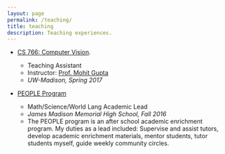 ```yaml
---
layout: page
permalink: /teaching/
title: teaching
description: Teaching experiences.
---
```


* [CS 766: Computer Vision](http://pages.cs.wisc.edu/~mohitg/courses/CS766/).
    - Teaching Assistant
    - Instructor: [Prof. Mohit Gupta](https://www.cs.wisc.edu/people/mohitg)
    - *UW-Madison, Spring 2017*

* [PEOPLE Program](https://peopleprogram.wisc.edu/)
    - Math/Science/World Lang Academic Lead
    - *James Madison Memorial High School, Fall 2016*
    - The PEOPLE program is an after school academic enrichment program. My duties as a lead included: Supervise and assist tutors, develop academic enrichment materials, mentor students, tutor students myself, guide weekly community circles. 

